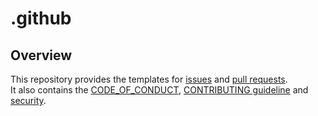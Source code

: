# .github

## Overview
This repository provides the templates for [issues](.github/ISSUE_TEMPLATE/bug-report.yml) and [pull requests](.github/pull_request_template.md). </br>
It also contains the [CODE_OF_CONDUCT](.github/CODE_OF_CONDUCT.md), [CONTRIBUTING guideline](.github/CONTRIBUTING.md) and [security](.github/security.md).
